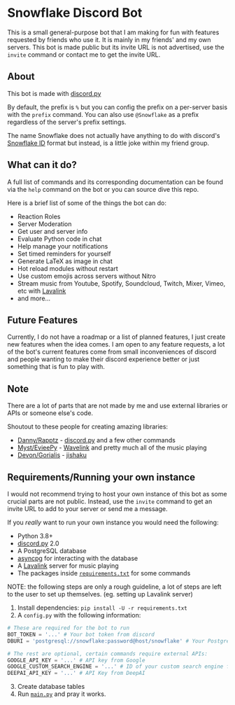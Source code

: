 


# Snowflake Discord Bot

This is a small general-purpose bot that I am making for fun with features requested by friends who use it. It is mainly in my friends' and my own servers. This bot is made public but its invite URL is not advertised, use the `invite` command or contact me to get the invite URL.

## About
This bot is made with [discord.py](https://github.com/Rapptz/discord.py)

By default, the prefix is `%` but you can config the prefix on a per-server basis with the `prefix` command. You can also use `@Snowflake` as a prefix regardless of the server's prefix settings.

The name Snowflake does not actually have anything to do with discord's [Snowflake ID](https://discordapp.com/developers/docs/reference#snowflakes) format but instead, is a little joke within my friend group.

## What can it do?
A full list of commands and its corresponding documentation can be found via the `help` command on the bot or you can source dive this repo.

Here is a brief list of some of the things the bot can do:
 - Reaction Roles
 - Server Moderation
 - Get user and server info 
 - Evaluate Python code in chat
 - Help manage your notifications
 - Set timed reminders for yourself
 - Generate LaTeX as image in chat
 - Hot reload modules without restart
 - Use custom emojis across servers without Nitro
 - Stream music from Youtube, Spotify, Soundcloud, Twitch, Mixer, Vimeo, etc with [Lavalink](https://github.com/Frederikam/Lavalink) 
 - and more...

## Future Features
Currently, I do not have a roadmap or a list of planned features, I just create new features when the idea comes. I am open to any feature requests, a lot of the bot's current features come from small inconveniences of discord and people wanting to make their discord experience better or just something that is fun to play with. 


## Note
There are a lot of parts that are not made by me and use external libraries or APIs or someone else's code.

Shoutout to these people for creating amazing libraries:
- [Danny/Rapptz](https://github.com/Rapptz) - [discord.py](https://github.com/Rapptz/discord.py) and a few other commands
- [Myst/EvieePy](https://github.com/EvieePy) - [Wavelink](https://github.com/PythonistaGuild/Wavelink) and pretty much all of the music playing
- [Devon/Gorialis](https://github.com/Gorialis) - [jishaku](https://github.com/Gorialis/jishaku)

## Requirements/Running your own instance

I would not recommend trying to host your own instance of this bot as some crucial parts are not public. Instead, use the `invite` command to get an invite URL to add to your server or send me a message. 

If you *really* want to run your own instance you would need the following:
- Python 3.8+
- [discord.py](https://github.com/Rapptz/discord.py) 2.0
- A PostgreSQL database
- [asyncpg](https://github.com/MagicStack/asyncpg) for interacting with the database
- A [Lavalink](https://github.com/Frederikam/Lavalink) server for music playing
- The packages inside [`requirements.txt`](requirements.txt) for some commands

NOTE: the following steps are only a rough guideline, a lot of steps are left to the user to set up themselves. (eg. setting up Lavalink server)
1. Install dependencies:
`pip install -U -r requirements.txt`
2. A `config.py` with the following information:
```python
# These are required for the bot to run
BOT_TOKEN = '...' # Your bot token from discord
DBURI = 'postgresql://snowflake:password@host/snowflake' # Your PostgreSQL credentials

# The rest are optional, certain commands require external APIs:
GOOGLE_API_KEY = '...' # API key from Google
GOOGLE_CUSTOM_SEARCH_ENGINE = '...' # ID of your custom search engine from Google
DEEPAI_API_KEY = '...' # API Key from DeepAI
```
3. Create database tables
4. Run [`main.py`](main.py) and pray it works.
